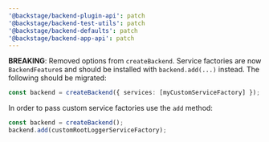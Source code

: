 ```yaml
---
'@backstage/backend-plugin-api': patch
'@backstage/backend-test-utils': patch
'@backstage/backend-defaults': patch
'@backstage/backend-app-api': patch
---
```


**BREAKING**: Removed options from `createBackend`. Service factories are now `BackendFeature`s and should be installed with `backend.add(...)` instead. The following should be migrated:

```ts
const backend = createBackend({ services: [myCustomServiceFactory] });
```

In order to pass custom service factories use the `add` method:

```ts
const backend = createBackend();
backend.add(customRootLoggerServiceFactory);
```
